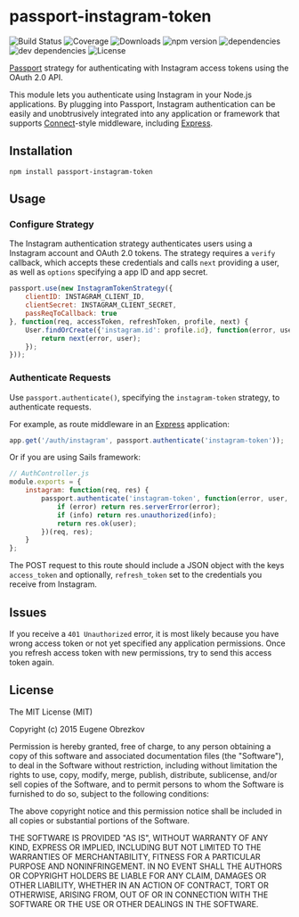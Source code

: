 # passport-instagram-token

![Build Status](https://img.shields.io/travis/ghaiklor/passport-instagram-token.svg) ![Coverage](https://img.shields.io/coveralls/ghaiklor/passport-instagram-token.svg) ![Downloads](https://img.shields.io/npm/dm/passport-instagram-token.svg) ![npm version](https://img.shields.io/npm/v/passport-instagram-token.svg) ![dependencies](https://img.shields.io/david/ghaiklor/passport-instagram-token.svg) ![dev dependencies](https://img.shields.io/david/dev/ghaiklor/passport-instagram-token.svg) ![License](https://img.shields.io/npm/l/passport-instagram-token.svg)

[Passport](http://passportjs.org/) strategy for authenticating with Instagram access tokens using the OAuth 2.0 API.

This module lets you authenticate using Instagram in your Node.js applications.
By plugging into Passport, Instagram authentication can be easily and unobtrusively integrated into any application or framework that supports [Connect](http://www.senchalabs.org/connect/)-style middleware, including [Express](http://expressjs.com/).

## Installation

```shell
npm install passport-instagram-token
```

## Usage

### Configure Strategy

The Instagram authentication strategy authenticates users using a Instagram account and OAuth 2.0 tokens.
The strategy requires a `verify` callback, which accepts these credentials and calls `next` providing a user, as well as `options` specifying a app ID and app secret.

```javascript
passport.use(new InstagramTokenStrategy({
    clientID: INSTAGRAM_CLIENT_ID,
    clientSecret: INSTAGRAM_CLIENT_SECRET,
    passReqToCallback: true
}, function(req, accessToken, refreshToken, profile, next) {
    User.findOrCreate({'instagram.id': profile.id}, function(error, user) {
        return next(error, user);
    });
}));
```

### Authenticate Requests

Use `passport.authenticate()`, specifying the `instagram-token` strategy, to authenticate requests.

For example, as route middleware in an [Express](http://expressjs.com/) application:

```javascript
app.get('/auth/instagram', passport.authenticate('instagram-token'));
```

Or if you are using Sails framework:

```javascript
// AuthController.js
module.exports = {
    instagram: function(req, res) {
        passport.authenticate('instagram-token', function(error, user, info) {
            if (error) return res.serverError(error);
            if (info) return res.unauthorized(info);
            return res.ok(user);
        })(req, res);
    }
};
```

The POST request to this route should include a JSON object with the keys `access_token` and optionally, `refresh_token` set to the credentials you receive from Instagram.

## Issues

If you receive a `401 Unauthorized` error, it is most likely because you have wrong access token or not yet specified any application permissions.
Once you refresh access token with new permissions, try to send this access token again.

## License

The MIT License (MIT)

Copyright (c) 2015 Eugene Obrezkov

Permission is hereby granted, free of charge, to any person obtaining a copy
of this software and associated documentation files (the "Software"), to deal
in the Software without restriction, including without limitation the rights
to use, copy, modify, merge, publish, distribute, sublicense, and/or sell
copies of the Software, and to permit persons to whom the Software is
furnished to do so, subject to the following conditions:

The above copyright notice and this permission notice shall be included in all
copies or substantial portions of the Software.

THE SOFTWARE IS PROVIDED "AS IS", WITHOUT WARRANTY OF ANY KIND, EXPRESS OR
IMPLIED, INCLUDING BUT NOT LIMITED TO THE WARRANTIES OF MERCHANTABILITY,
FITNESS FOR A PARTICULAR PURPOSE AND NONINFRINGEMENT. IN NO EVENT SHALL THE
AUTHORS OR COPYRIGHT HOLDERS BE LIABLE FOR ANY CLAIM, DAMAGES OR OTHER
LIABILITY, WHETHER IN AN ACTION OF CONTRACT, TORT OR OTHERWISE, ARISING FROM,
OUT OF OR IN CONNECTION WITH THE SOFTWARE OR THE USE OR OTHER DEALINGS IN THE
SOFTWARE.
